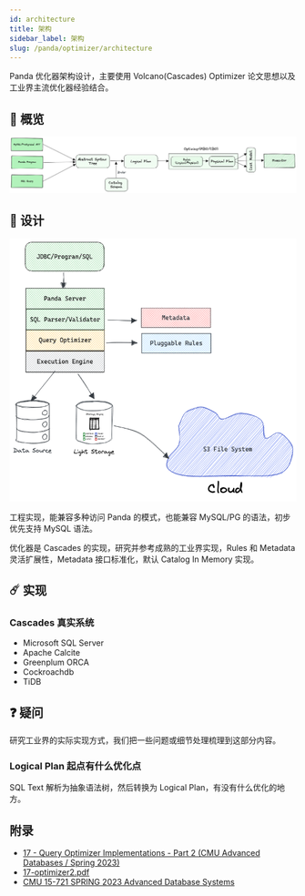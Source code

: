 ```yaml
---
id: architecture
title: 架构
sidebar_label: 架构
slug: /panda/optimizer/architecture
---
```


Panda 优化器架构设计，主要使用 Volcano(Cascades) Optimizer 论文思想以及工业界主流优化器经验结合。

## 👋 概览

![panda-optimizer-design](../../../static/img/docs/panda-optimizer-design.png)

## 📕 设计

![panda-arch](../../../static/img/docs/panda-arch.png)

工程实现，能兼容多种访问 Panda 的模式，也能兼容 MySQL/PG 的语法，初步优先支持 MySQL 语法。

优化器是 Cascades 的实现，研究并参考成熟的工业界实现，Rules 和 Metadata 灵活扩展性，Metadata 接口标准化，默认 Catalog In Memory 实现。

## ☄️ 实现


### Cascades 真实系统

* Microsoft SQL Server
* Apache Calcite
* Greenplum ORCA
* Cockroachdb
* TiDB

## ❓ 疑问

研究工业界的实际实现方式，我们把一些问题或细节处理梳理到这部分内容。

### Logical Plan 起点有什么优化点

SQL Text 解析为抽象语法树，然后转换为 Logical Plan，有没有什么优化的地方。

## 附录

* [17 - Query Optimizer Implementations - Part 2 (CMU Advanced Databases / Spring 2023)](https://www.youtube.com/watch?v=PXS49-tFLcI)
* [17-optimizer2.pdf](https://15721.courses.cs.cmu.edu/spring2023/slides/17-optimizer2.pdf)
* [CMU 15-721 SPRING 2023 Advanced Database Systems](https://15721.courses.cs.cmu.edu/spring2023/)